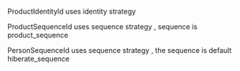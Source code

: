 
ProductIdentityId uses identity strategy

ProductSequenceId uses sequence strategy , sequence is product_sequence

PersonSequenceId uses sequence strategy , the sequence is default hiberate_sequence

